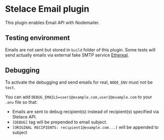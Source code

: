 # Stelace Email plugin

This plugin enables Email API with Nodemailer.

## Testing environment

Emails are not sent but stored in `build` folder of this plugin.
Some tests will send actually emails via external fake SMTP service [Ethereal](https://ethereal.email).

## Debugging

To activate the debugging and send emails for real, `NODE_ENV` must not be `test`.

You can add `DEBUG_EMAILS=user1@example.com,user2@example.com` to your `.env` file so that:

- Emails are sent to debug recipient(s) instead of recipient(s) specified via Stelace API.
- `[DEBUG]` tag will be prepended to email subject.
- `[ORIGINAL RECIPIENTS: recipient1@example.com...]` will be appended to subject
